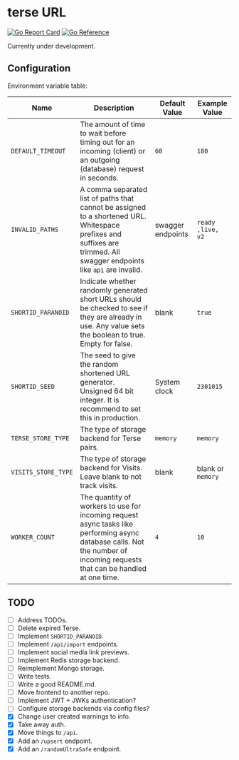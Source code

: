 # terse URL

[![Go Report Card](https://goreportcard.com/badge/github.com/MicahParks/terse-URL)](https://goreportcard.com/report/github.com/MicahParks/terse-URL) [![Go Reference](https://pkg.go.dev/badge/github.com/MicahParks/terse-URL.svg)](https://pkg.go.dev/github.com/MicahParks/terse-URL)

Currently under development.

## Configuration

Environment variable table:

|Name                     |Description                                                                                                                                                               |Default Value    |Example Value                         |
|-------------------------|--------------------------------------------------------------------------------------------------------------------------------------------------------------------------|-----------------|--------------------------------------|
|`DEFAULT_TIMEOUT`        |The amount of time to wait before timing out for an incoming (client) or an outgoing (database) request in seconds.                                                       |`60`             |`180`                                 |
|`INVALID_PATHS`          |A comma separated list of paths that cannot be assigned to a shortened URL. Whitespace prefixes and suffixes are trimmed. All swagger endpoints like `api` are invalid.   |swagger endpoints|`ready ,live, v2`                     |
|`SHORTID_PARANOID`       |Indicate whether randomly generated short URLs should be checked to see if they are already in use. Any value sets the boolean to true. Empty for false.                  |blank            |`true`                                |
|`SHORTID_SEED`           |The seed to give the random shortened URL generator. Unsigned 64 bit integer. It is recommend to set this in production.                                                  |System clock     |`2301015`                             |
|`TERSE_STORE_TYPE`       |The type of storage backend for Terse pairs.                                                                                                                              |`memory`         |`memory`                              |
|`VISITS_STORE_TYPE`      |The type of storage backend for Visits. Leave blank to not track visits.                                                                                                  |blank            |blank or `memory`                     |
|`WORKER_COUNT`           |The quantity of workers to use for incoming request async tasks like performing async database calls. Not the number of incoming requests that can be handled at one time.|`4`              |`10`                                  |

## TODO

- [ ] Address TODOs.
- [ ] Delete expired Terse.
- [ ] Implement `SHORTID_PARANOID`.
- [ ] Implement `/api/import` endpoints.
- [ ] Implement social media link previews.
- [ ] Implement Redis storage backend.
- [ ] Reimplement Mongo storage.
- [ ] Write tests.
- [ ] Write a good README.md.
- [ ] Move frontend to another repo.
- [ ] Implement JWT + JWKs authentication?
- [ ] Configure storage backends via config files?
- [x] Change user created warnings to info.
- [x] Take away auth.
- [x] Move things to `/api`.
- [x] Add an `/upsert` endpoint.
- [x] Add an `/randomUltraSafe` endpoint.
